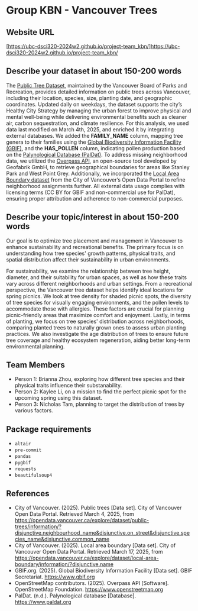 # Group KBN - Vancouver Trees

## Website URL
[https://ubc-dsci320-2024w2.github.io/project-team_kbn/]https://ubc-dsci320-2024w2.github.io/project-team_kbn/

## Describe your dataset in about 150-200 words

The [Public Tree Dataset](https://opendata.vancouver.ca/explore/dataset/public-trees/information/?disjunctive.neighbourhood_name&disjunctive.on_street&disjunctive.species_name&disjunctive.common_name), maintained by the Vancouver Board of Parks and Recreation, provides detailed information on public trees across Vancouver, including their location, species, size, planting date, and geographic coordinates. Updated daily on weekdays, the dataset supports the city’s Healthy City Strategy by managing the urban forest to improve physical and mental well-being while delivering environmental benefits such as cleaner air, carbon sequestration, and climate resilience. For this analysis, we used data last modified on March 4th, 2025, and enriched it by integrating external databases. We added the **FAMILY_NAME** column, mapping tree genera to their families using the [Global Biodiversity Information Facility (GBIF)](https://www.gbif.org/), and the **HAS_POLLEN** column, indicating pollen production based on the [Palynological Database (PalDat)](https://www.paldat.org/). To address missing neighborhood data, we utilized the [Overpass API](https://www.openstreetmap.org), an open-source tool developed by Geofabrik GmbH, to retrieve geographical boundaries for areas like Stanley Park and West Point Grey. Additionally, we incorporated the [Local Area Boundary dataset](https://opendata.vancouver.ca/explore/dataset/local-area-boundary/information/?disjunctive.name) from the City of Vancouver’s Open Data Portal to refine neighborhood assignments further. All external data usage complies with licensing terms (CC BY for GBIF and non-commercial use for PalDat), ensuring proper attribution and adherence to non-commercial purposes.


## Describe your topic/interest in about 150-200 words

Our goal is to optimize tree placement and management in Vancouver to enhance sustainability and recreational benefits. The primary focus is on understanding how tree species' growth patterns, physical traits, and spatial distribution affect their sustainability in urban environments. 

For sustainability, we examine the relationship between tree height, diameter, and their suitability for urban spaces, as well as how these traits vary across different neighborhoods and urban settings. From a recreational perspective, the Vancouver tree dataset helps identify ideal locations for spring picnics. We look at tree density for shaded picnic spots, the diversity of tree species for visually engaging environments, and the pollen levels to accommodate those with allergies. These factors are crucial for planning picnic-friendly areas that maximize comfort and enjoyment. Lastly, in terms of planting, we focus on tree species' distribution across neighborhoods, comparing planted trees to naturally grown ones to assess urban planting practices. We also investigate the age distribution of trees to ensure future tree coverage and healthy ecosystem regeneration, aiding better long-term environmental planning.

## Team Members

- Person 1: Brianna Zhou, exploring how different tree species and their physical traits influence their substanability.
- Person 2: Kaylee Li, on a mission to find the perfect picnic spot for the upcoming spring using this dataset.
- Person 3: Nicholas Tam, planning to target the distribution of trees by various factors.

## Package requirements

- `altair`
- `pre-commit`
- `pandas`
- `pygbif`
- `requests`
- `beautifulsoup4`

## References

- City of Vancouver. (2025). Public trees [Data set]. City of Vancouver Open Data Portal. Retrieved March 4, 2025, from https://opendata.vancouver.ca/explore/dataset/public-trees/information/?disjunctive.neighbourhood_name&disjunctive.on_street&disjunctive.species_name&disjunctive.common_name
- City of Vancouver. (2025). Local area boundary [Data set]. City of Vancouver Open Data Portal. Retrieved March 17, 2025, from
https://opendata.vancouver.ca/explore/dataset/local-area-boundary/information/?disjunctive.name
- GBIF.org. (2025). Global Biodiversity Information Facility [Data set]. GBIF Secretariat. https://www.gbif.org
- OpenStreetMap contributors. (2025). Overpass API [Software]. OpenStreetMap Foundation. https://www.openstreetmap.org
- PalDat. (n.d.). Palynological database [Database]. https://www.paldat.org
